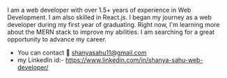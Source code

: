 I am a web developer with over 1.5+ years of experience in Web Development. I am also skilled in React.js. I began my journey as a web developer during my first year of graduating. Right now, I'm learning more about the MERN stack to improve my abilities. I am searching for a great opportunity to advance my career. 
- You can contact 📧 shanyasahu11@gmail.com
- my LinkedIn id:- https://www.linkedin.com/in/shanya-sahu-web-developer/


<!---
Shanya-Sahu/Shanya-Sahu is a ✨ special ✨ repository because its `README.md` (this file) appears on your GitHub profile.
You can click the Preview link to take a look at your changes.
--->
